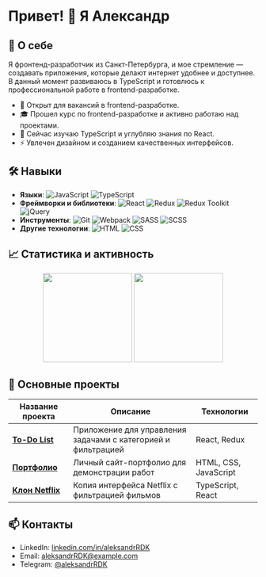 # Привет! 👋 Я Александр

## 🚀 О себе

Я фронтенд-разработчик из Санкт-Петербурга, и мое стремление — создавать приложения, которые делают интернет удобнее и доступнее. В данный момент развиваюсь в TypeScript и готовлюсь к профессиональной работе в frontend-разработке.

- 💼 Открыт для вакансий в frontend-разработке.
- 🎓 Прошел курс по frontend-разработке и активно работаю над проектами.
- 🌱 Сейчас изучаю TypeScript и углубляю знания по React.
- ⚡ Увлечен дизайном и созданием качественных интерфейсов.

## 🛠 Навыки

- **Языки**: ![JavaScript](https://img.shields.io/badge/JavaScript-F7DF1E?style=flat-square&logo=javascript&logoColor=black) ![TypeScript](https://img.shields.io/badge/TypeScript-007ACC?style=flat-square&logo=typescript&logoColor=white)
- **Фреймворки и библиотеки**: ![React](https://img.shields.io/badge/React-20232A?style=flat-square&logo=react&logoColor=61DAFB) ![Redux](https://img.shields.io/badge/Redux-764ABC?style=flat-square&logo=redux&logoColor=white) ![Redux Toolkit](https://img.shields.io/badge/Redux--Toolkit-764ABC?style=flat-square&logo=redux&logoColor=white) ![jQuery](https://img.shields.io/badge/jQuery-0769AD?style=flat-square&logo=jquery&logoColor=white)
- **Инструменты**: ![Git](https://img.shields.io/badge/Git-F05032?style=flat-square&logo=git&logoColor=white) ![Webpack](https://img.shields.io/badge/Webpack-8DD6F9?style=flat-square&logo=webpack&logoColor=black) ![SASS](https://img.shields.io/badge/Sass-CC6699?style=flat-square&logo=sass&logoColor=white) ![SCSS](https://img.shields.io/badge/SCSS-CC6699?style=flat-square&logo=sass&logoColor=white)
- **Другие технологии**: ![HTML](https://img.shields.io/badge/HTML-E34F26?style=flat-square&logo=html5&logoColor=white) ![CSS](https://img.shields.io/badge/CSS-1572B6?style=flat-square&logo=css3&logoColor=white)

## 📈 Статистика и активность

<div align="center">
  <img src="https://github-readme-stats.vercel.app/api?username=AleksandrRDK&show_icons=true&theme=radical" height="180" />
  <img src="https://github-readme-stats.vercel.app/api/top-langs/?username=AleksandrRDK&layout=compact&theme=radical" height="180" />
</div>

## 📂 Основные проекты

| Название проекта                                              | Описание                                                      | Технологии            |
| ------------------------------------------------------------- | ------------------------------------------------------------- | --------------------- |
| [**To-Do List**](https://github.com/AleksandrRDK/project-1)   | Приложение для управления задачами с категорией и фильтрацией | React, Redux          |
| [**Портфолио**](https://github.com/AleksandrRDK/project-2)    | Личный сайт-портфолио для демонстрации работ                  | HTML, CSS, JavaScript |
| [**Клон Netflix**](https://github.com/AleksandrRDK/project-3) | Копия интерфейса Netflix с фильтрацией фильмов                | TypeScript, React     |

## 📫 Контакты

- LinkedIn: [linkedin.com/in/aleksandrRDK](https://linkedin.com/in/aleksandrRDK)
- Email: aleksandrRDK@example.com
- Telegram: [@aleksandrRDK](https://t.me/aleksandrRDK)
